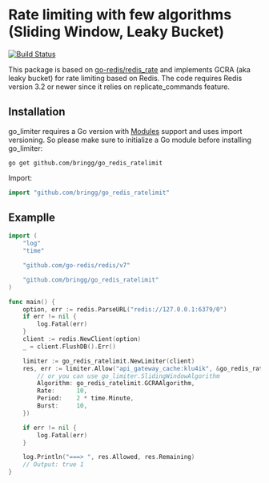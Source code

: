 # Rate limiting with few algorithms (Sliding Window, Leaky Bucket)

[![Build Status](https://travis-ci.org/Shareed2k/go_limiter.svg?branch=master)](github.com/bringg/go_redis_ratelimit)

This package is based on [go-redis/redis_rate](github.com/go-redis/redis_rate) and implements GCRA (aka leaky bucket) for rate limiting based on Redis. The code requires Redis version 3.2 or newer since it relies on replicate_commands feature.

## Installation

go_limiter requires a Go version with [Modules](https://github.com/golang/go/wiki/Modules) support and uses import versioning. So please make sure to initialize a Go module before installing go_limiter:

```shell
go get github.com/bringg/go_redis_ratelimit
```

Import:
```go
import "github.com/bringg/go_redis_ratelimit"
```

## Examplle
```go
import (
	"log"
	"time"

	"github.com/go-redis/redis/v7"

	"github.com/bringg/go_redis_ratelimit"
)

func main() {
	option, err := redis.ParseURL("redis://127.0.0.1:6379/0")
	if err != nil {
		log.Fatal(err)
	}
	client := redis.NewClient(option)
	_ = client.FlushDB().Err()

	limiter := go_redis_ratelimit.NewLimiter(client)
	res, err := limiter.Allow("api_gateway_cache:klu4ik", &go_redis_ratelimit.Limit{
		// or you can use go_limiter.SlidingWindowAlgorithm
		Algorithm: go_redis_ratelimit.GCRAAlgorithm,
		Rate:      10,
		Period:    2 * time.Minute,
		Burst:     10,
	})

	if err != nil {
		log.Fatal(err)
	}

	log.Println("===> ", res.Allowed, res.Remaining)
	// Output: true 1
}
 
```
